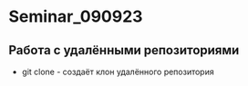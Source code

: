 ﻿# Seminar_090923
## Работа с удалёнными репозиториями
* git clone - создаёт клон удалённого репозитория